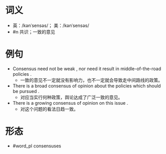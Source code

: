 # 词义
- 英：/kənˈsensəs/； 美：/kənˈsensəs/
- #n 共识；一致的意见
# 例句
- Consensus need not be weak , nor need it result in middle-of-the-road policies .
	- 一致的意见不一定就没有影响力，也不一定就会导致走中间路线的政策。
- There is a broad consensus of opinion about the policies which should be pursued .
	- 对应当实行何种政策，舆论达成了广泛一致的意见。
- There is a growing consensus of opinion on this issue .
	- 对这个问题的看法日趋一致。
# 形态
- #word_pl consensuses
